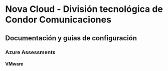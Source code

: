 # Nova Cloud - División tecnológica de Condor Comunicaciones
## Documentación y guías de configuración 

### Azure Assessments
#### VMware
